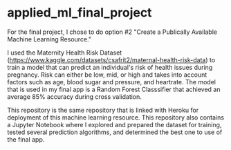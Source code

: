# applied_ml_final_project

For the final project, I chose to do option #2 "Create a Publically Available Machine Learning Resource." 

I used the Maternity Health Risk Dataset (https://www.kaggle.com/datasets/csafrit2/maternal-health-risk-data) to train a model that can predict an individual's risk of health issues during pregnancy. Risk can either be low, mid, or high and takes into account factors such as age, blood sugar and pressure, and heartrate. The model that is used in my final app is a Random Forest Classsifier that achieved an average 85% accuracy during cross validation. 

This repository is the same repository that is linked with Heroku for deployment of this machine learning resource. This repository also contains a Jupyter Notebook where I explored and prepared the dataset for training, tested several prediction algorithms, and determined the best one to use of the final app.

